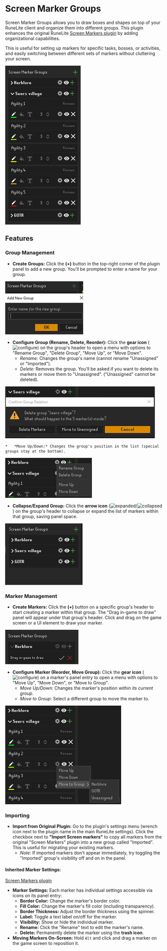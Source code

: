 # Screen Marker Groups

Screen Marker Groups allows you to draw boxes and shapes on top of your RuneLite client and organize them into different groups. This plugin enhances the original RuneLite 
[Screen Markers plugin](https://github.com/runelite/runelite/wiki/Screen-Markers) by adding organizational capabilities.

This is useful for setting up markers for specific tasks, bosses, or activities, and easily switching between different sets of markers without cluttering your screen.

![Screen marker groups](<readme/Screen Marker Groups.png>)

## Features

### Group Management

*   **Create Groups:** Click the **(+)** button in the top-right corner of the plugin panel to add a new group. You'll be prompted to enter a name for your group.

![New group creation prompt](<readme/new group.png>)
*   **Configure Group (Rename, Delete, Reorder):** Click the **gear icon** (![configure](configure.png)) on the group's header to open a menu with options to "Rename Group", "Delete Group", "Move Up", or "Move Down".
    *   *Rename:* Changes the group's name (cannot rename "Unassigned" or "Imported").
    *   *Delete:* Removes the group. You'll be asked if you want to delete its markers or move them to "Unassigned". ("Unassigned" cannot be deleted).

![Delete group confirmation prompt](<readme/delete group.png>)

    *   *Move Up/Down:* Changes the group's position in the list (special groups stay at the bottom).

![Group configuration context menu](<readme/Group config.png>)
*   **Collapse/Expand Group:** Click the **arrow icon** (![expanded](expanded.png)/![collapsed](collapsed.png)) on the group's header to collapse or expand the list of markers within that group, saving panel space.
  
  ![Collapsed groups view in panel](<readme/collapsed groups.png>)

### Marker Management

*   **Create Markers:** Click the **(+)** button on a specific group's header to start creating a marker within that group. The "Drag in-game to draw" panel will appear under that group's header. Click and drag on the game screen or a UI element to draw your marker.

![Creating a new marker within a group](<readme/new marker in group.png>)

*   **Configure Marker (Reorder, Move Group):** Click the **gear icon** (![configure](configure.png)) on a marker's panel entry to open a menu with options to "Move Up", "Move Down", or "Move to Group".
    *   *Move Up/Down:* Changes the marker's position *within its current group*.
    *   *Move to Group:* Select a different group to move the marker to.
  
![Marker configuration context menu](<readme/marker context menu.png>)

### Importing

*   **Import from Original Plugin:** Go to the plugin's settings menu (wrench icon next to the plugin name in the main RuneLite settings). Click the checkbox next to **"Import Screen markers"** to copy all markers from the original "Screen Markers" plugin into a new group called "Imported". This is useful for migrating your existing markers.
    *   *Note:* If imported markers don't appear immediately, try toggling the "Imported" group's visibility off and on in the panel.


#### Inherited Marker Settings:

 [Screen Markers plugin](https://github.com/runelite/runelite/wiki/Screen-Markers)

*   **Marker Settings:** Each marker has individual settings accessible via icons on its panel entry:
    *   **Border Color:** Change the marker's border color.
    *   **Fill Color:** Change the marker's fill color (including transparency).
    *   **Border Thickness:** Adjust the border thickness using the spinner.
    *   **Label:** Toggle a text label on/off for the marker.
    *   **Visibility:** Show or hide the individual marker.
    *   **Rename:** Click the "Rename" text to edit the marker's name.
    *   **Delete:** Permanently delete the marker using the **trash icon**.
*   **Moving Markers On-Screen:** Hold `Alt` and click and drag a marker on the game screen to reposition it.
